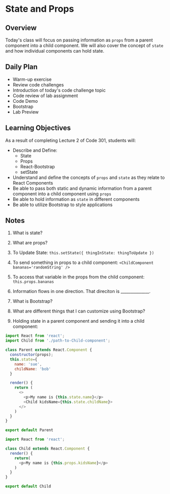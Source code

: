 # State and Props

## Overview

Today's class will focus on passing information as `props` from a parent component into a child component. We will also cover the concept of `state` and how individual components can hold state.

## Daily Plan

- Warm-up exercise
- Review code challenges
- Introduction of today's code challenge topic
- Code review of lab assignment
- Code Demo
- Bootstrap
- Lab Preview

## Learning Objectives

As a result of completing Lecture 2 of Code 301, students will:

- Describe and Define:
  - State
  - Props
  - React-Bootstrap
  - setState
- Understand and define the concepts of `props` and `state` as they relate to React Components
- Be able to pass both static and dynamic information from a parent component into a child component using `props`
- Be able to hold information as `state` in different components
- Be able to utilize Bootstrap to style applications

## Notes

1. What is state? 

1. What are props?

1. To Update State: `this.setState({ thingInState: thingToUpdate })`

1. To send something in props to a child component: `<ChildComponent bananas='randomString' />`

1. To access that variable in the props from the child component: `this.props.bananas`

1. Information flows in one direction. That direciton is ______________.

1. What is Bootstrap?

1. What are different things that I can customize using Bootstrap?

1. Holding state in a parent component and sending it into a child component:
  ```javaScript
  import React from 'react';
  import Child from './path-to-Child-component';

  class Parent extends React.Component {
    constructor(props);
    this.state={
      name: 'sue',
      childName: 'bob'
    }

    render() {
      return (
        <>
          <p>My name is {this.state.name}</p>
          <Child kidsName={this.state.childName}>
        </>
      )
    }
  }

  export default Parent
  
  import React from 'react';

  class Child extends React.Component {
    render() {
      return(
        <p>My name is {this.props.kidsName}</p>
      )
    }
  }

  export default Child
  ```
  